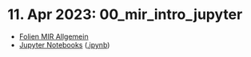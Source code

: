 #  11. Apr 2023: 00_mir_intro_jupyter

- [Folien MIR Allgemein](sessions/00_mir_intro_jupyter/mir_general.pdf)
- [Jupyter Notebooks](sessions/00_mir_intro_jupyter/jupyter%20notebook.md) ([.ipynb](sessions/00_mir_intro_jupyter/jupyter%20notebook.ipynb))
